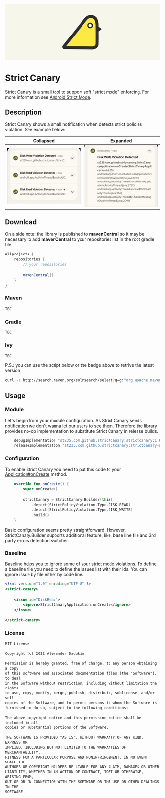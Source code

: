 ![Cover](./images/cover.png)

# Strict Canary

Strict Canary is a small tool to support soft "strict mode" enforcing. For more information see
[Android Strict Mode](https://developer.android.com/reference/android/os/StrictMode).

## Description

Strict Canary shows a small notification when detects strict policies violation. See example below:

| Collapsed  | Expanded |
| ------------- | ------------- |
| ![Notification Collapsed](./images/notification_collapsed.jpeg) | ![Notification Expanded](./images/notification_expanded.jpeg) |

## Download

On a side note: the library is published to __mavenCentral__ so it may be necessary to add __mavenCentral__ to
your repositories list in the root gradle file.

```groovy
allprojects {
    repositories {
        // your repositories

        mavenCentral()
    }
}
```

### Maven

```groovy
TBC
```

### Gradle

```groovy
TBC 
```

### Ivy

```groovy
TBC
```

P.S.: you can use the script below or the badge above to retrive the latest version

```bash
curl -s http://search.maven.org/solrsearch/select?q=g:"org.apache.maven.plugins"+AND+a:"maven-compiler-plugin" |grep -Po 'latestVersion.:.\K[^"]*'
```

## Usage

### Module

Let's begin from your module configuration. As Strict Canary sends notification we don't wanna let
our users to see them. Therefore the library provides no-op implementation to substitute Strict Canary
in release builds.

```groovy
    debugImplementation "st235.com.github.strictcanary:strictcanary:1.0.0"
    releaseImplementation "st235.com.github.strictcanary:strictcanary-noop:1.0.0"
```

### Configuration

To enable Strict Canary you need to put this code to your [Application#onCreate](https://developer.android.com/reference/android/app/Application#onCreate()) method.

```kotlin
    override fun onCreate() {
        super.onCreate()

        strictCanary = StrictCanary.Builder(this)
            .detect(StrictPolicyViolation.Type.DISK_READ)
            .detect(StrictPolicyViolation.Type.DISK_WRITE)
            .build()
    }
```

Basic configuration seems pretty straightforward. However, StrictCanary.Builder supports additional
feature, like, base line file and 3rd party errors detection switcher.

### Baseline

Baseline helps you to ignore some of your strict mode violations. To define a baseline file you need
to define the issues list with their ids. You can ignore issue by file either by code line.

```xml
<?xml version="1.0" encoding="UTF-8" ?>
<strict-canary>
    
    <issue id="DiskRead">
        <ignore>StrictCanaryApplication.onCreate</ignore>
    </issue>
    
</strict-canary>
```

### License

```text
MIT License

Copyright (c) 2022 Alexander Dadukin

Permission is hereby granted, free of charge, to any person obtaining a copy
of this software and associated documentation files (the "Software"), to deal
in the Software without restriction, including without limitation the rights
to use, copy, modify, merge, publish, distribute, sublicense, and/or sell
copies of the Software, and to permit persons to whom the Software is
furnished to do so, subject to the following conditions:

The above copyright notice and this permission notice shall be included in all
copies or substantial portions of the Software.

THE SOFTWARE IS PROVIDED "AS IS", WITHOUT WARRANTY OF ANY KIND, EXPRESS OR
IMPLIED, INCLUDING BUT NOT LIMITED TO THE WARRANTIES OF MERCHANTABILITY,
FITNESS FOR A PARTICULAR PURPOSE AND NONINFRINGEMENT. IN NO EVENT SHALL THE
AUTHORS OR COPYRIGHT HOLDERS BE LIABLE FOR ANY CLAIM, DAMAGES OR OTHER
LIABILITY, WHETHER IN AN ACTION OF CONTRACT, TORT OR OTHERWISE, ARISING FROM,
OUT OF OR IN CONNECTION WITH THE SOFTWARE OR THE USE OR OTHER DEALINGS IN THE
SOFTWARE.
```
